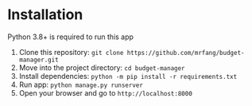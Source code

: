 # Installation

Python 3.8+ is required to run this app

1. Clone this repository: `git clone https://github.com/mrfang/budget-manager.git`
2. Move into the project directory: `cd budget-manager`
3. Install dependencies: `python -m pip install -r requirements.txt`
4. Run app: `python manage.py runserver`
5. Open your browser and go to `http://localhost:8000`
